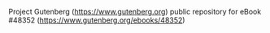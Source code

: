 Project Gutenberg (https://www.gutenberg.org) public repository for eBook #48352 (https://www.gutenberg.org/ebooks/48352)
